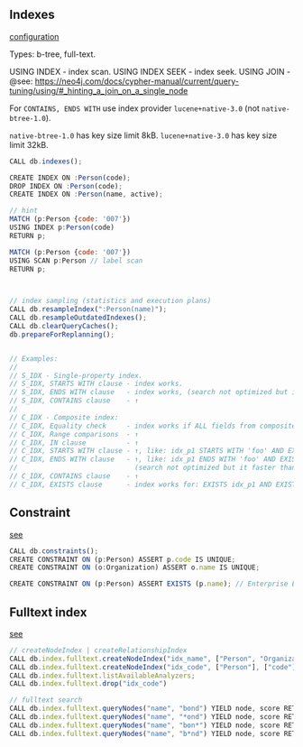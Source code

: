 Indexes
-

[configuration](https://neo4j.com/docs/operations-manual/current/performance/index-configuration/)

Types: b-tree, full-text.

USING INDEX      - index scan.
USING INDEX SEEK - index seek.
USING JOIN       - @see: https://neo4j.com/docs/cypher-manual/current/query-tuning/using/#_hinting_a_join_on_a_single_node

For `CONTAINS, ENDS WITH` use index provider `lucene+native-3.0` (not `native-btree-1.0`).

`native-btree-1.0` has key size limit 8kB.
`lucene+native-3.0` has key size limit 32kB.

````js
CALL db.indexes();

CREATE INDEX ON :Person(code);
DROP INDEX ON :Person(code);
CREATE INDEX ON :Person(name, active);

// hint
MATCH (p:Person {code: '007'})
USING INDEX p:Person(code)
RETURN p;

MATCH (p:Person {code: '007'})
USING SCAN p:Person // label scan
RETURN p;



// index sampling (statistics and execution plans)
CALL db.resampleIndex(":Person(name)");
CALL db.resampleOutdatedIndexes();
CALL db.clearQueryCaches();
db.prepareForReplanning();


// Examples:
//
// S_IDX - Single-property index.
// S_IDX, STARTS WITH clause - index works.
// S_IDX, ENDS WITH clause   - index works, (search not optimized but it faster than not using index).
// S_IDX, CONTAINS clause    - ↑
//
// C_IDX - Composite index:
// C_IDX, Equality check     - index works if ALL fields from composite index used in query.
// C_IDX, Range comparisons  - ↑
// C_IDX, IN clause          - ↑
// C_IDX, STARTS WITH clause - ↑, like: idx_p1 STARTS WITH 'foo' AND EXISTS (idx_p2)
// C_IDX, ENDS WITH clause   - ↑, like: idx_p1 ENDS WITH 'foo' AND EXISTS (idx_p2)
//                             (search not optimized but it faster than not using index).
// C_IDX, CONTAINS clause    - ↑
// C_IDX, EXISTS clause      - index works for: EXISTS idx_p1 AND EXISTS idx_p2
````

##  Constraint

[see](https://neo4j.com/docs/cypher-manual/current/administration/constraints/#administration-constraints-syntax)

````js
CALL db.constraints();
CREATE CONSTRAINT ON (p:Person) ASSERT p.code IS UNIQUE;
CREATE CONSTRAINT ON (o:Organization) ASSERT o.name IS UNIQUE;

CREATE CONSTRAINT ON (p:Person) ASSERT EXISTS (p.name); // Enterprise Edition
````

## Fulltext index

[see](https://neo4j.com/docs/cypher-manual/current/administration/indexes-for-full-text-search)

````js
// createNodeIndex | createRelationshipIndex
CALL db.index.fulltext.createNodeIndex("idx_name", ["Person", "Organization"], ["name"])
CALL db.index.fulltext.createNodeIndex("idx_code", ["Person"], ["code"], {analyzer: "url_or_email", eventually_consistent: "true"})
CALL db.index.fulltext.listAvailableAnalyzers;
CALL db.index.fulltext.drop("idx_code")

// fulltext search
CALL db.index.fulltext.queryNodes("name", "bond") YIELD node, score RETURN node, score;
CALL db.index.fulltext.queryNodes("name", "*ond") YIELD node, score RETURN node, score;
CALL db.index.fulltext.queryNodes("name", "bon*") YIELD node, score RETURN node, score;
CALL db.index.fulltext.queryNodes("name", "b*nd") YIELD node, score RETURN node, score;
````
